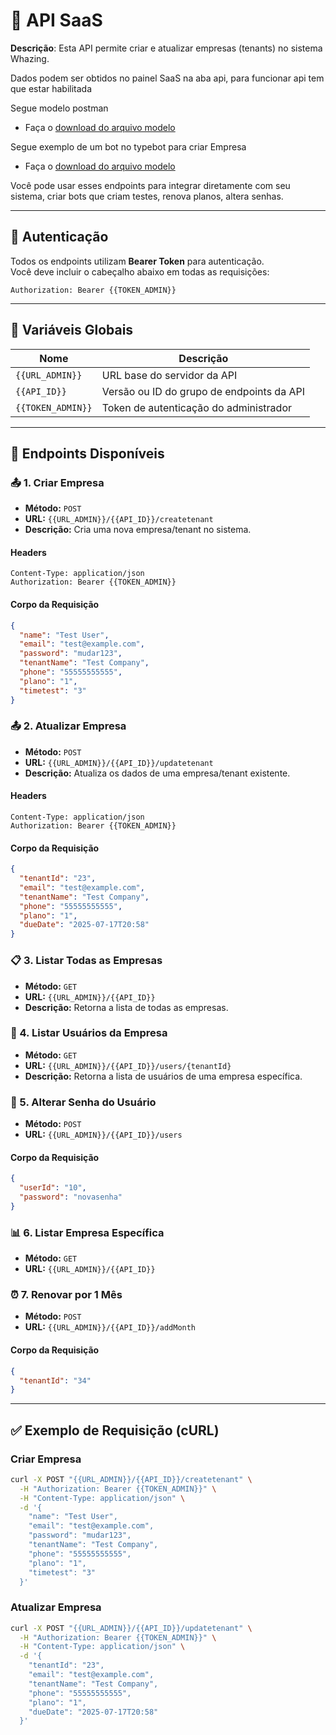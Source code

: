 # 📘 API SaaS

**Descrição**: Esta API permite criar e atualizar empresas (tenants) no sistema Whazing.

Dados podem ser obtidos no painel SaaS na aba api, para funcionar api tem que estar habilitada

Segue modelo postman

* Faça o [download do arquivo modelo](../docs/api_saas/API_SaaS.json)

Segue exemplo de um bot no typebot para criar Empresa

* Faça o [download do arquivo modelo](../docs/api_saas/modelo_cadastro_teste.json)

Você pode usar esses endpoints para integrar diretamente com seu sistema, criar bots que criam testes, renova planos, altera senhas.

***

## 🔐 Autenticação

Todos os endpoints utilizam **Bearer Token** para autenticação.\
Você deve incluir o cabeçalho abaixo em todas as requisições:

```
Authorization: Bearer {{TOKEN_ADMIN}}
```

***

## 📌 Variáveis Globais

| Nome              | Descrição                                 |
| ----------------- | ----------------------------------------- |
| `{{URL_ADMIN}}`   | URL base do servidor da API               |
| `{{API_ID}}`      | Versão ou ID do grupo de endpoints da API |
| `{{TOKEN_ADMIN}}` | Token de autenticação do administrador    |

***

## 🔄 Endpoints Disponíveis

### 📤 1. Criar Empresa

* **Método:** `POST`
* **URL:** `{{URL_ADMIN}}/{{API_ID}}/createtenant`
* **Descrição:** Cria uma nova empresa/tenant no sistema.

#### Headers

```
Content-Type: application/json
Authorization: Bearer {{TOKEN_ADMIN}}
```

#### Corpo da Requisição

```json
{
  "name": "Test User",
  "email": "test@example.com",
  "password": "mudar123",
  "tenantName": "Test Company",
  "phone": "55555555555",
  "plano": "1",
  "timetest": "3"
}
```

### 📤 2. Atualizar Empresa

* **Método:** `POST`
* **URL:** `{{URL_ADMIN}}/{{API_ID}}/updatetenant`
* **Descrição:** Atualiza os dados de uma empresa/tenant existente.

#### Headers

```
Content-Type: application/json
Authorization: Bearer {{TOKEN_ADMIN}}
```

#### Corpo da Requisição

```json
{
  "tenantId": "23",
  "email": "test@example.com",
  "tenantName": "Test Company",
  "phone": "55555555555",
  "plano": "1",
  "dueDate": "2025-07-17T20:58"
}
```

### 📋 3. Listar Todas as Empresas

* **Método:** `GET`
* **URL:** `{{URL_ADMIN}}/{{API_ID}}`
* **Descrição:** Retorna a lista de todas as empresas.

### 👥 4. Listar Usuários da Empresa

* **Método:** `GET`
* **URL:** `{{URL_ADMIN}}/{{API_ID}}/users/{tenantId}`
* **Descrição:** Retorna a lista de usuários de uma empresa específica.

### 🔑 5. Alterar Senha do Usuário

* **Método:** `POST`
* **URL:** `{{URL_ADMIN}}/{{API_ID}}/users`

#### Corpo da Requisição

```json
{
  "userId": "10",
  "password": "novasenha"
}
```

### 📊 6. Listar Empresa Específica

* **Método:** `GET`
* **URL:** `{{URL_ADMIN}}/{{API_ID}}`

### ⏰ 7. Renovar por 1 Mês

* **Método:** `POST`
* **URL:** `{{URL_ADMIN}}/{{API_ID}}/addMonth`

#### Corpo da Requisição

```json
{
  "tenantId": "34"
}
```

***

## ✅ Exemplo de Requisição (cURL)

### Criar Empresa

```bash
curl -X POST "{{URL_ADMIN}}/{{API_ID}}/createtenant" \
  -H "Authorization: Bearer {{TOKEN_ADMIN}}" \
  -H "Content-Type: application/json" \
  -d '{
    "name": "Test User",
    "email": "test@example.com",
    "password": "mudar123",
    "tenantName": "Test Company",
    "phone": "55555555555",
    "plano": "1",
    "timetest": "3"
  }'
```

### Atualizar Empresa

```bash
curl -X POST "{{URL_ADMIN}}/{{API_ID}}/updatetenant" \
  -H "Authorization: Bearer {{TOKEN_ADMIN}}" \
  -H "Content-Type: application/json" \
  -d '{
    "tenantId": "23",
    "email": "test@example.com",
    "tenantName": "Test Company",
    "phone": "55555555555",
    "plano": "1",
    "dueDate": "2025-07-17T20:58"
  }'
```
